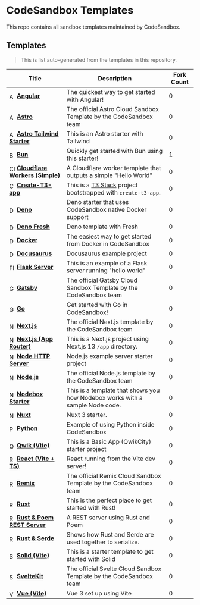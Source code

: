 # CodeSandbox Templates

This repo contains all sandbox templates maintained by CodeSandbox.

## Templates

> This is list auto-generated from the templates in this repository.

<!--TEMPLATES_START-->
| Title                                                                                                                                                                                                                                                                                                             | Description                                                                            | Fork Count |
| ----------------------------------------------------------------------------------------------------------------------------------------------------------------------------------------------------------------------------------------------------------------------------------------------------------------- | -------------------------------------------------------------------------------------- | ---------- |
| <img align="center" src="https://github.com/codesandbox/sandbox-templates/blob/main/angular/.codesandbox/icon.png?raw=true" alt="Angular" width="16"/> [**Angular**](https://codesandbox.io/s/github/codesandbox/sandbox-templates/tree/main/angular)                                                             | The quickest way to get started with Angular!                                          | 0          |
| <img align="center" src="https://github.com/codesandbox/sandbox-templates/blob/main/astro/.codesandbox/icon.png?raw=true" alt="Astro" width="16"/> [**Astro**](https://codesandbox.io/s/github/codesandbox/sandbox-templates/tree/main/astro)                                                                     | The official Astro Cloud Sandbox Template by the CodeSandbox team                      | 0          |
| <img align="center" src="https://github.com/codesandbox/sandbox-templates/blob/main/astro-tailwind/.codesandbox/icon.png?raw=true" alt="Astro Tailwind Starter" width="16"/> [**Astro Tailwind Starter**](https://codesandbox.io/s/github/codesandbox/sandbox-templates/tree/main/astro-tailwind)                 | This is an Astro starter with Tailwind                                                 | 0          |
| <img align="center" src="https://github.com/codesandbox/sandbox-templates/blob/main/bun/.codesandbox/icon.png?raw=true" alt="Bun" width="16"/> [**Bun**](https://codesandbox.io/s/github/codesandbox/sandbox-templates/tree/main/bun)                                                                             | Quickly get started with Bun using this starter!                                       | 1          |
| <img align="center" src="https://github.com/codesandbox/sandbox-templates/blob/main/cloudflare-worker/.codesandbox/icon.png?raw=true" alt="Cloudflare Workers (Simple)" width="16"/> [**Cloudflare Workers (Simple)**](https://codesandbox.io/s/github/codesandbox/sandbox-templates/tree/main/cloudflare-worker) | A Cloudflare worker template that outputs a simple "Hello World"                       | 0          |
| <img align="center" src="https://github.com/codesandbox/sandbox-templates/blob/main/create-t3-app/.codesandbox/icon.png?raw=true" alt="Create-T3-app" width="16"/> [**Create-T3-app**](https://codesandbox.io/s/github/codesandbox/sandbox-templates/tree/main/create-t3-app)                                     | This is a [T3 Stack](https://create.t3.gg/) project bootstrapped with `create-t3-app`. | 0          |
| <img align="center" src="https://github.com/codesandbox/sandbox-templates/blob/main/deno/.codesandbox/icon.png?raw=true" alt="Deno" width="16"/> [**Deno**](https://codesandbox.io/s/github/codesandbox/sandbox-templates/tree/main/deno)                                                                         | Deno starter that uses CodeSandbox native Docker support                               | 0          |
| <img align="center" src="https://github.com/codesandbox/sandbox-templates/blob/main/deno-fresh/.codesandbox/icon.png?raw=true" alt="Deno Fresh" width="16"/> [**Deno Fresh**](https://codesandbox.io/s/github/codesandbox/sandbox-templates/tree/main/deno-fresh)                                                 | Deno template with Fresh                                                               | 0          |
| <img align="center" src="https://github.com/codesandbox/sandbox-templates/blob/main/docker/.codesandbox/icon.png?raw=true" alt="Docker" width="16"/> [**Docker**](https://codesandbox.io/s/github/codesandbox/sandbox-templates/tree/main/docker)                                                                 | The easiest way to get started from Docker in CodeSandbox                              | 0          |
| <img align="center" src="https://github.com/codesandbox/sandbox-templates/blob/main/docusaurus/.codesandbox/icon.png?raw=true" alt="Docusaurus" width="16"/> [**Docusaurus**](https://codesandbox.io/s/github/codesandbox/sandbox-templates/tree/main/docusaurus)                                                 | Docusaurus example project                                                             | 0          |
| <img align="center" src="https://github.com/codesandbox/sandbox-templates/blob/main/python-flask-server/.codesandbox/icon.png?raw=true" alt="Flask Server" width="16"/> [**Flask Server**](https://codesandbox.io/s/github/codesandbox/sandbox-templates/tree/main/python-flask-server)                           | This is an example of a Flask server running "hello world"                             | 0          |
| <img align="center" src="https://github.com/codesandbox/sandbox-templates/blob/main/gatsby/.codesandbox/icon.png?raw=true" alt="Gatsby" width="16"/> [**Gatsby**](https://codesandbox.io/s/github/codesandbox/sandbox-templates/tree/main/gatsby)                                                                 | The official Gatsby Cloud Sandbox Template by the CodeSandbox team                     | 0          |
| <img align="center" src="https://github.com/codesandbox/sandbox-templates/blob/main/go/.codesandbox/icon.png?raw=true" alt="Go" width="16"/> [**Go**](https://codesandbox.io/s/github/codesandbox/sandbox-templates/tree/main/go)                                                                                 | Get started with Go in CodeSandbox!                                                    | 0          |
| <img align="center" src="https://github.com/codesandbox/sandbox-templates/blob/main/nextjs/.codesandbox/icon.png?raw=true" alt="Next.js" width="16"/> [**Next.js**](https://codesandbox.io/s/github/codesandbox/sandbox-templates/tree/main/nextjs)                                                               | The official Next.js template by the CodeSandbox team                                  | 0          |
| <img align="center" src="https://github.com/codesandbox/sandbox-templates/blob/main/nextjs-app-router/.codesandbox/icon.png?raw=true" alt="Next.js (App Router)" width="16"/> [**Next.js (App Router)**](https://codesandbox.io/s/github/codesandbox/sandbox-templates/tree/main/nextjs-app-router)               | This is a Next.js project using Next.js 13 `/app` directory.                           | 0          |
| <img align="center" src="https://github.com/codesandbox/sandbox-templates/blob/main/node-http-server/.codesandbox/icon.png?raw=true" alt="Node HTTP Server" width="16"/> [**Node HTTP Server**](https://codesandbox.io/s/github/codesandbox/sandbox-templates/tree/main/node-http-server)                         | Node.js example server starter project                                                 | 0          |
| <img align="center" src="https://github.com/codesandbox/sandbox-templates/blob/main/node/.codesandbox/icon.png?raw=true" alt="Node.js" width="16"/> [**Node.js**](https://codesandbox.io/s/github/codesandbox/sandbox-templates/tree/main/node)                                                                   | The official Node.js template by the CodeSandbox team                                  | 0          |
| <img align="center" src="https://github.com/codesandbox/sandbox-templates/blob/main/nodebox-starter/.codesandbox/icon.png?raw=true" alt="Nodebox Starter" width="16"/> [**Nodebox Starter**](https://codesandbox.io/s/github/codesandbox/sandbox-templates/tree/main/nodebox-starter)                             | This is a template that shows you how Nodebox works with a sample Node code.           | 0          |
| <img align="center" src="https://github.com/codesandbox/sandbox-templates/blob/main/nuxt/.codesandbox/icon.png?raw=true" alt="Nuxt" width="16"/> [**Nuxt**](https://codesandbox.io/s/github/codesandbox/sandbox-templates/tree/main/nuxt)                                                                         | Nuxt 3 starter.                                                                        | 0          |
| <img align="center" src="https://github.com/codesandbox/sandbox-templates/blob/main/python/.codesandbox/icon.png?raw=true" alt="Python" width="16"/> [**Python**](https://codesandbox.io/s/github/codesandbox/sandbox-templates/tree/main/python)                                                                 | Example of using Python inside CodeSandbox                                             | 0          |
| <img align="center" src="https://github.com/codesandbox/sandbox-templates/blob/main/qwik-vite/.codesandbox/icon.png?raw=true" alt="Qwik (Vite)" width="16"/> [**Qwik (Vite)**](https://codesandbox.io/s/github/codesandbox/sandbox-templates/tree/main/qwik-vite)                                                 | This is a Basic App (QwikCity) starter project                                         | 0          |
| <img align="center" src="https://github.com/codesandbox/sandbox-templates/blob/main/react-vite-ts/.codesandbox/icon.png?raw=true" alt="React (Vite + TS)" width="16"/> [**React (Vite + TS)**](https://codesandbox.io/s/github/codesandbox/sandbox-templates/tree/main/react-vite-ts)                             | React running from the Vite dev server!                                                | 0          |
| <img align="center" src="https://github.com/codesandbox/sandbox-templates/blob/main/remix/.codesandbox/icon.png?raw=true" alt="Remix" width="16"/> [**Remix**](https://codesandbox.io/s/github/codesandbox/sandbox-templates/tree/main/remix)                                                                     | The official Remix Cloud Sandbox Template by the CodeSandbox team                      | 0          |
| <img align="center" src="https://github.com/codesandbox/sandbox-templates/blob/main/rust/.codesandbox/icon.png?raw=true" alt="Rust" width="16"/> [**Rust**](https://codesandbox.io/s/github/codesandbox/sandbox-templates/tree/main/rust)                                                                         | This is the perfect place to get started with Rust!                                    | 0          |
| <img align="center" src="https://github.com/codesandbox/sandbox-templates/blob/main/rust-poem-server/.codesandbox/icon.png?raw=true" alt="Rust & Poem REST Server" width="16"/> [**Rust & Poem REST Server**](https://codesandbox.io/s/github/codesandbox/sandbox-templates/tree/main/rust-poem-server)           | A REST server using Rust and Poem                                                      | 0          |
| <img align="center" src="https://github.com/codesandbox/sandbox-templates/blob/main/rust-serde/.codesandbox/icon.png?raw=true" alt="Rust & Serde" width="16"/> [**Rust & Serde**](https://codesandbox.io/s/github/codesandbox/sandbox-templates/tree/main/rust-serde)                                             | Shows how Rust and Serde are used together to serialize.                               | 0          |
| <img align="center" src="https://github.com/codesandbox/sandbox-templates/blob/main/solid-vite/.codesandbox/icon.png?raw=true" alt="Solid (Vite)" width="16"/> [**Solid (Vite)**](https://codesandbox.io/s/github/codesandbox/sandbox-templates/tree/main/solid-vite)                                             | This is a starter template to get started with Solid                                   | 0          |
| <img align="center" src="https://github.com/codesandbox/sandbox-templates/blob/main/sveltekit/.codesandbox/icon.png?raw=true" alt="SvelteKit" width="16"/> [**SvelteKit**](https://codesandbox.io/s/github/codesandbox/sandbox-templates/tree/main/sveltekit)                                                     | The official Svelte Cloud Sandbox Template by the CodeSandbox team                     | 0          |
| <img align="center" src="https://github.com/codesandbox/sandbox-templates/blob/main/vue-vite/.codesandbox/icon.png?raw=true" alt="Vue (Vite)" width="16"/> [**Vue (Vite)**](https://codesandbox.io/s/github/codesandbox/sandbox-templates/tree/main/vue-vite)                                                     | Vue 3 set up using Vite                                                                | 0          |


<!--TEMPLATES_END-->